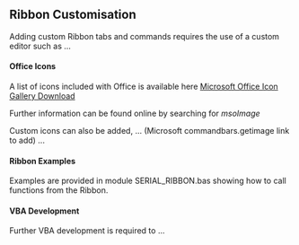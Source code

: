 ## Ribbon Customisation

Adding custom Ribbon tabs and commands requires the use of a custom editor such as ...

#### Office Icons

A list of icons included with Office is available here [Microsoft Office Icon Gallery Download](https://www.microsoft.com/en-nz/download/confirmation.aspx?id=21103)

Further information can be found online by searching for *msoImage*

Custom icons can also be added, ... (Microsoft commandbars.getimage link to add) ...

#### Ribbon Examples

Examples are provided in module SERIAL_RIBBON.bas showing how to call functions from the Ribbon.


#### VBA Development

Further VBA development is required to ...



